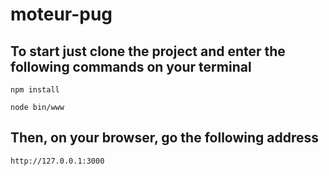 # moteur-pug

## To start just clone the project and enter the following commands on your terminal

`npm install`

`node bin/www`

## Then, on your browser, go the following address

`http://127.0.0.1:3000`
